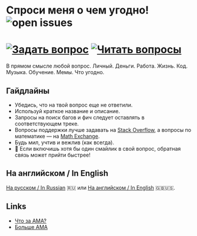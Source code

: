 # Спроси меня о чем угодно! ![open issues](https://img.shields.io/github/issues-raw/auroraptor/ama.ru?color=%236A5ACD&style=flat-square)

[<img src="https://img.shields.io/website?color=%239370DB&down_message=%D0%B2%D0%BE%D0%BF%D1%80%D0%BE%D1%81&label=%D0%B7%D0%B0%D0%B4%D0%B0%D1%82%D1%8C&logo=github&style=for-the-badge&up_message=%D0%B2%D0%BE%D0%BF%D1%80%D0%BE%D1%81&url=https%3A%2F%2Fgithub.com%2Fauroraptor%2Fama" alt="Задать вопрос">](https://github.com/auroraptor/ama.ru/issues/new)
[<img src="https://img.shields.io/website?color=%2300FA9A&down_message=%D0%B2%D0%BE%D0%BF%D1%80%D0%BE%D1%81%D1%8B&label=%D1%87%D0%B8%D1%82%D0%B0%D1%82%D1%8C&logo=github&style=for-the-badge&up_message=%D0%B2%D0%BE%D0%BF%D1%80%D0%BE%D1%81%D1%8B&url=https%3A%2F%2Fgithub.com%2Fauroraptor%2Fama.ru" alt="Читать вопросы">](https://github.com/auroraptor/ama.ru/issues)
======

В прямом смысле любой вопрос. Личный. Деньги. Работа. Жизнь. Код. Музыка. Обучение. Мемы. Что угодно.

## Гайдлайны
* Убедись, что на твой вопрос еще не ответили.
* Используй краткое название и описание.
* Запросы на поиск багов и фич следует оставлять в соответствующем треке.
* Вопросы поддержки лучше задавать на [Stack Overflow](https://stackoverflow.com), а вопросы по математике — на [Math Exchange](https://math.stackexchange.com).
* Будь мил, учтив и вежлив (как всегда).
* 🌟 Если включишь хотя бы один смайлик в свой вопрос, обратная связь может прийти быстрее!

## На английском / In English 
[ На русском / In Russian](https://github.com/auroraptor/ama.ru) 🇷🇺 или [На английском / In English](https://github.com/auroraptor/ama) 🇬🇧🇺🇸.

## Links
* [Что за AMA?](https://en.wikipedia.org/wiki/Reddit#AMAs_(%22Ask_Me_Anything%22))
* [Больше AMA](https://github.com/sindresorhus/amas)

